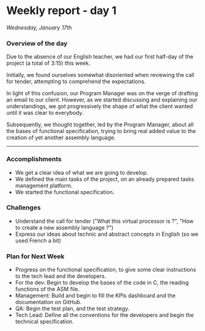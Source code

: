 # Weekly report - day 1

*Wednesday, January 17th*

### Overview of the day

Due to the absence of our English teacher, we had our first half-day of the project (a total of 3:15) this week.

Initially, we found ourselves somewhat disoriented when reviewing the call for tender, attempting to comprehend the expectations.

In light of this confusion, our Program Manager was on the verge of drafting an email to our client. However, as we started discussing and explaining our understandings, we got progressively the shape of what the client wanted until it was clear to everybody.

Subsequently, we thought together, led by the Program Manager, about all the bases of functional specification, trying to bring real added value to the creation of yet another assembly language.

<hr>


### Accomplishments

- We get a clear idea of what we are going to develop.
- We defined the main tasks of the project, on an already prepared tasks management platform.
- We started the functional specification.

### Challenges

   - Understand the call for tender ("What this virtual processor is ?",  "How to create a new assembly language ?")
   - Express our ideas about technic and abstract concepts in English (so we used French a bit)

### Plan for Next Week

- Progress on the functional specification, to give some clear instructions to the tech lead and the developers.
- For the dev: Begin to develop the bases of the code in C, the reading functions of the ASM file.
- Management: Build and begin to fill the KPIs dashboard and the documentation on GitHub.
- QA: Begin the test plan, and the test strategy.
- Tech Lead: Define all the conventions for the developers and begin the technical specification.